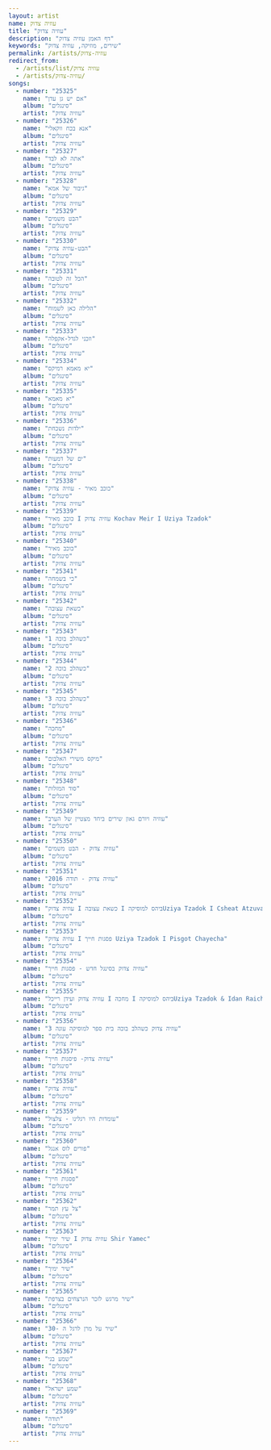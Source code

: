 ```yaml
---
layout: artist
name: עוזיה צדוק
title: "עוזיה צדוק"
description: "דף האמן עוזיה צדוק"
keywords: "שירים, מוזיקה, עוזיה צדוק"
permalink: /artists/עוזיה-צדוק
redirect_from:
  - /artists/list/עוזיה צדוק
  - /artists/עוזיה-צדוק/
songs:
  - number: "25325"
    name: "אם יש גן עדן"
    album: "סינגלים"
    artist: "עוזיה צדוק"
  - number: "25326"
    name: "אנא בכח ווקאלי"
    album: "סינגלים"
    artist: "עוזיה צדוק"
  - number: "25327"
    name: "אתה לא לבד"
    album: "סינגלים"
    artist: "עוזיה צדוק"
  - number: "25328"
    name: "גיבור של אמא"
    album: "סינגלים"
    artist: "עוזיה צדוק"
  - number: "25329"
    name: "הבט משמים"
    album: "סינגלים"
    artist: "עוזיה צדוק"
  - number: "25330"
    name: "הבט-עוזיה צדוק"
    album: "סינגלים"
    artist: "עוזיה צדוק"
  - number: "25331"
    name: "הכל זה לטובה"
    album: "סינגלים"
    artist: "עוזיה צדוק"
  - number: "25332"
    name: "הלילה כאן לשמוח"
    album: "סינגלים"
    artist: "עוזיה צדוק"
  - number: "25333"
    name: "וזכני לגדל-אקפלה"
    album: "סינגלים"
    artist: "עוזיה צדוק"
  - number: "25334"
    name: "יא מאמא רמיקס"
    album: "סינגלים"
    artist: "עוזיה צדוק"
  - number: "25335"
    name: "יא מאמא"
    album: "סינגלים"
    artist: "עוזיה צדוק"
  - number: "25336"
    name: "ילדות נשכחת"
    album: "סינגלים"
    artist: "עוזיה צדוק"
  - number: "25337"
    name: "ים של דמעות"
    album: "סינגלים"
    artist: "עוזיה צדוק"
  - number: "25338"
    name: "כוכב מאיר - עוזיה צדוק"
    album: "סינגלים"
    artist: "עוזיה צדוק"
  - number: "25339"
    name: "כוכב מאיר I עוזיה צדוק Kochav Meir I Uziya Tzadok"
    album: "סינגלים"
    artist: "עוזיה צדוק"
  - number: "25340"
    name: "כוכב מאיר"
    album: "סינגלים"
    artist: "עוזיה צדוק"
  - number: "25341"
    name: "כי בשמחה"
    album: "סינגלים"
    artist: "עוזיה צדוק"
  - number: "25342"
    name: "כשאת עצובה"
    album: "סינגלים"
    artist: "עוזיה צדוק"
  - number: "25343"
    name: "כשהלב בוכה 1"
    album: "סינגלים"
    artist: "עוזיה צדוק"
  - number: "25344"
    name: "כשהלב בוכה 2"
    album: "סינגלים"
    artist: "עוזיה צדוק"
  - number: "25345"
    name: "כשהלב בוכה 3"
    album: "סינגלים"
    artist: "עוזיה צדוק"
  - number: "25346"
    name: "מחכה"
    album: "סינגלים"
    artist: "עוזיה צדוק"
  - number: "25347"
    name: "מיקס משירי האלבום"
    album: "סינגלים"
    artist: "עוזיה צדוק"
  - number: "25348"
    name: "סוד המזלות"
    album: "סינגלים"
    artist: "עוזיה צדוק"
  - number: "25349"
    name: "עוזיה ויורם גאון שירים ביחד מצטיין של הערב"
    album: "סינגלים"
    artist: "עוזיה צדוק"
  - number: "25350"
    name: "עוזיה צדוק - הבט משמים"
    album: "סינגלים"
    artist: "עוזיה צדוק"
  - number: "25351"
    name: "עוזיה צדוק - תודה 2016"
    album: "סינגלים"
    artist: "עוזיה צדוק"
  - number: "25352"
    name: "עוזיה צדוק I כשאת עצובה I ביהס למוסיקהUziya Tzadok I Csheat Atzuva"
    album: "סינגלים"
    artist: "עוזיה צדוק"
  - number: "25353"
    name: "עוזיה צדוק I פסגות חייך Uziya Tzadok I Pisgot Chayecha"
    album: "סינגלים"
    artist: "עוזיה צדוק"
  - number: "25354"
    name: "עוזיה צדוק בסינגל חדש - פסגות חייך"
    album: "סינגלים"
    artist: "עוזיה צדוק"
  - number: "25355"
    name: "עוזיה צדוק ועידן רייכל I מחכה I ביהס למוסיקהUziya Tzadok & Idan Raichel I Mechake"
    album: "סינגלים"
    artist: "עוזיה צדוק"
  - number: "25356"
    name: "עוזיה צדוק כשהלב בוכה בית ספר למוסיקה עונה 3"
    album: "סינגלים"
    artist: "עוזיה צדוק"
  - number: "25357"
    name: "עוזיה צדוק- פיסגות חייך"
    album: "סינגלים"
    artist: "עוזיה צדוק"
  - number: "25358"
    name: "עוזיה צדוק"
    album: "סינגלים"
    artist: "עוזיה צדוק"
  - number: "25359"
    name: "עומדות היו רגלינו - צלצול"
    album: "סינגלים"
    artist: "עוזיה צדוק"
  - number: "25360"
    name: "פורים לוס אנגל"
    album: "סינגלים"
    artist: "עוזיה צדוק"
  - number: "25361"
    name: "פסגות חייך"
    album: "סינגלים"
    artist: "עוזיה צדוק"
  - number: "25362"
    name: "צל עץ תמר"
    album: "סינגלים"
    artist: "עוזיה צדוק"
  - number: "25363"
    name: "שיר ימיך I עוזיה צדוק Shir Yamec"
    album: "סינגלים"
    artist: "עוזיה צדוק"
  - number: "25364"
    name: "שיר ימיך"
    album: "סינגלים"
    artist: "עוזיה צדוק"
  - number: "25365"
    name: "שיר מרגש לזכר הנרצחים בצרפת"
    album: "סינגלים"
    artist: "עוזיה צדוק"
  - number: "25366"
    name: "שיר על מרן לרגל ה -30"
    album: "סינגלים"
    artist: "עוזיה צדוק"
  - number: "25367"
    name: "שמע בני"
    album: "סינגלים"
    artist: "עוזיה צדוק"
  - number: "25368"
    name: "שמע ישראל"
    album: "סינגלים"
    artist: "עוזיה צדוק"
  - number: "25369"
    name: "תודה"
    album: "סינגלים"
    artist: "עוזיה צדוק"
---
```


